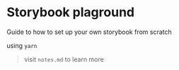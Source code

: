 # Storybook plaground 

Guide to how to set up your own storybook from scratch 

using `yarn`

> visit `notes.md` to learn more
